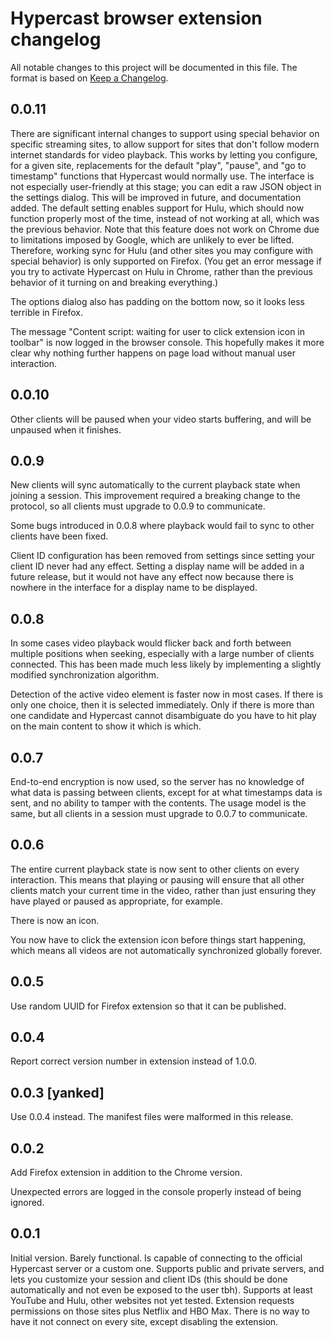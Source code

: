 # Hypercast browser extension changelog

All notable changes to this project will be documented in this file.
The format is based on [Keep a Changelog].

[keep a changelog]: https://keepachangelog.com/en/1.0.0/

## 0.0.11

There are significant internal changes to support using special
behavior on specific streaming sites, to allow support for sites that
don't follow modern internet standards for video playback. This works
by letting you configure, for a given site, replacements for the
default "play", "pause", and "go to timestamp" functions that
Hypercast would normally use. The interface is not especially
user-friendly at this stage; you can edit a raw JSON object in the
settings dialog. This will be improved in future, and documentation
added. The default setting enables support for Hulu, which should now
function properly most of the time, instead of not working at all,
which was the previous behavior. Note that this feature does not work
on Chrome due to limitations imposed by Google, which are unlikely to
ever be lifted. Therefore, working sync for Hulu (and other sites you
may configure with special behavior) is only supported on Firefox.
(You get an error message if you try to activate Hypercast on Hulu in
Chrome, rather than the previous behavior of it turning on and
breaking everything.)

The options dialog also has padding on the bottom now, so it looks
less terrible in Firefox.

The message "Content script: waiting for user to click extension icon
in toolbar" is now logged in the browser console. This hopefully makes
it more clear why nothing further happens on page load without manual
user interaction.

## 0.0.10

Other clients will be paused when your video starts buffering, and
will be unpaused when it finishes.

## 0.0.9

New clients will sync automatically to the current playback state when
joining a session. This improvement required a breaking change to the
protocol, so all clients must upgrade to 0.0.9 to communicate.

Some bugs introduced in 0.0.8 where playback would fail to sync to
other clients have been fixed.

Client ID configuration has been removed from settings since setting
your client ID never had any effect. Setting a display name will be
added in a future release, but it would not have any effect now
because there is nowhere in the interface for a display name to be
displayed.

## 0.0.8

In some cases video playback would flicker back and forth between
multiple positions when seeking, especially with a large number of
clients connected. This has been made much less likely by implementing
a slightly modified synchronization algorithm.

Detection of the active video element is faster now in most cases. If
there is only one choice, then it is selected immediately. Only if
there is more than one candidate and Hypercast cannot disambiguate do
you have to hit play on the main content to show it which is which.

## 0.0.7

End-to-end encryption is now used, so the server has no knowledge of
what data is passing between clients, except for at what timestamps
data is sent, and no ability to tamper with the contents. The usage
model is the same, but all clients in a session must upgrade to 0.0.7
to communicate.

## 0.0.6

The entire current playback state is now sent to other clients on
every interaction. This means that playing or pausing will ensure that
all other clients match your current time in the video, rather than
just ensuring they have played or paused as appropriate, for example.

There is now an icon.

You now have to click the extension icon before things start
happening, which means all videos are not automatically synchronized
globally forever.

## 0.0.5

Use random UUID for Firefox extension so that it can be published.

## 0.0.4

Report correct version number in extension instead of 1.0.0.

## 0.0.3 [yanked]

Use 0.0.4 instead. The manifest files were malformed in this release.

## 0.0.2

Add Firefox extension in addition to the Chrome version.

Unexpected errors are logged in the console properly instead of being
ignored.

## 0.0.1

Initial version. Barely functional. Is capable of connecting to the
official Hypercast server or a custom one. Supports public and private
servers, and lets you customize your session and client IDs (this
should be done automatically and not even be exposed to the user tbh).
Supports at least YouTube and Hulu, other websites not yet tested.
Extension requests permissions on those sites plus Netflix and HBO
Max. There is no way to have it not connect on every site, except
disabling the extension.
